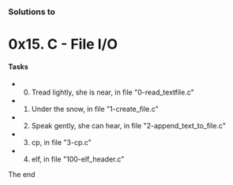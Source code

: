 ### Solutions to
# 0x15. C - File I/O

#### Tasks
- 0. Tread lightly, she is near, in file "0-read_textfile.c"
- 1. Under the snow, in file "1-create_file.c"
- 2. Speak gently, she can hear, in file "2-append_text_to_file.c"
- 3. cp, in file "3-cp.c"
- 4. elf, in file "100-elf_header.c"

The end
